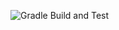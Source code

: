 ![Gradle Build and Test](https://github.com/sibkas/auto_hw_6_2/actions/workflows/gradle.yml/badge.svg)